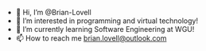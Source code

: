 - 👋 Hi, I’m @Brian-Lovell
- 👀 I’m interested in programming and virtual technology!
- 🌱 I’m currently learning Software Engineering at WGU!
- 📫 How to reach me brian.lovell@outlook.com

<!---
Brian-Lovell/Brian-Lovell is a ✨ special ✨ repository because its `README.md` (this file) appears on your GitHub profile.
You can click the Preview link to take a look at your changes.
--->
